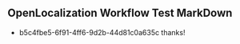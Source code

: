 ## OpenLocalization Workflow Test MarkDown
* b5c4fbe5-6f91-4ff6-9d2b-44d81c0a635c thanks!

<!--HONumber=Aug16_HO1-->


